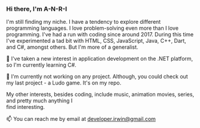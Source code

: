 <!--
**A-N-R-I/A-N-R-I** is a ✨ _special_ ✨ repository because its `README.md` (this file) appears on your GitHub profile.

Here are some ideas to get you started:

- 🔭 I’m currently working on ...
- 🌱 I’m currently learning ...
- 👯 I’m looking to collaborate on ...
- 🤔 I’m looking for help with ...
- 💬 Ask me about ...
- 📫 How to reach me: ...
- 😄 Pronouns: ...
- ⚡ Fun fact: ...
-->
### Hi there, I'm A-N-R-I

 I'm still finding my niche. I have a tendency to explore different programming languages. I love problem-solving even more than I love 
 programming. I've had a run with coding since around 2017. During this time I've experimented a tad bit with HTML, CSS, 
 JavaScript, Java, C++, Dart, and C#, amongst others. But I'm more of a generalist.  

🌱 I've taken a new interest in application development on the .NET platform, so I'm currently learning C#.

🔭 I'm currently not working on any project. Although, you could check out my last project - a Ludo game. It's on my repo.

My other interests, besides coding, include music, animation movies, series, and pretty much anything I  
find interesting.

📫 You can reach me by email at [developer.irwin@gmail.com](mailto:developer.irwin@gmail.com)
